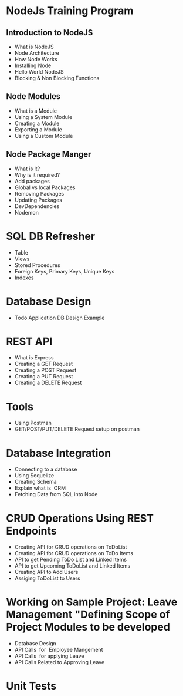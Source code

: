 # NodeJs Training Program 

## Introduction to NodeJS	
* What is NodeJS
* Node Architecture
* How Node Works
* Installing Node
* Hello World NodeJS
* Blocking & Non Blocking Functions

## Node Modules
* What is a Module
* Using a  System Module
* Creating a Module
* Exporting a Module
* Using a Custom Module


## Node Package Manger	
* What is it?
* Why is it required?
* Add packages
* Global vs local Packages
* Removing Packages
* Updating Packages
* DevDependencies
* Nodemon

# SQL DB Refresher	
* Table
* Views
* Stored Procedures
* Foreign Keys, Primary Keys, Unique Keys
* Indexes

# Database Design	
* Todo Application DB Design Example 

# REST API
* What is Express
* Creating a GET Request
* Creating a POST Request
* Creating a PUT Request
* Creating a DELETE Request

# Tools 
* Using Postman
* GET/POST/PUT/DELETE Request setup on postman


# Database Integration	
* Connecting to a database
* Using Sequelize
* Creating Schema
* Explain what is  ORM 
* Fetching Data from SQL into Node


# CRUD Operations Using REST Endpoints
* Creating API for CRUD operations on ToDoList
* Creating API for CRUD operations on ToDo Items
* API to get Pending ToDo List and Linked Items
* API to get Upcoming ToDoList and Linked Items
* Creating API to Add Users
* Assiging ToDoList to Users

# Working on Sample Project: Leave Management	"Defining Scope of Project Modules to be developed
* Database Design 
* API Calls  for  Employee Mangement 
* API Calls  for applying Leave
* API Calls Related to Approving Leave

# Unit Tests

